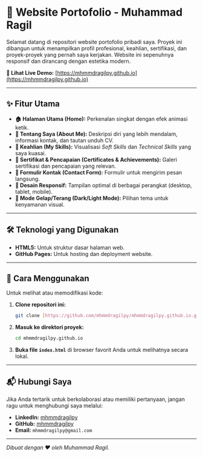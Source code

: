 # 👋 Website Portofolio - Muhammad Ragil

Selamat datang di repositori website portofolio pribadi saya. Proyek ini dibangun untuk menampilkan profil profesional, keahlian, sertifikasi, dan proyek-proyek yang pernah saya kerjakan. Website ini sepenuhnya responsif dan dirancang dengan estetika modern.

**🚀 Lihat Live Demo:** [https://mhmmdragilpy.github.io](https://mhmmdragilpy.github.io)

---

## ✨ Fitur Utama

-   **🏠 Halaman Utama (Home):** Perkenalan singkat dengan efek animasi ketik.
-   **👤 Tentang Saya (About Me):** Deskripsi diri yang lebih mendalam, informasi kontak, dan tautan unduh CV.
-   **🔧 Keahlian (My Skills):** Visualisasi *Soft Skills* dan *Technical Skills* yang saya kuasai.
-   **📜 Sertifikat & Pencapaian (Certificates & Achievements):** Galeri sertifikasi dan pencapaian yang relevan.
-   **📧 Formulir Kontak (Contact Form):** Formulir untuk mengirim pesan langsung.
-   **📱 Desain Responsif:** Tampilan optimal di berbagai perangkat (desktop, tablet, mobile).
-   **🎨 Mode Gelap/Terang (Dark/Light Mode):** Pilihan tema untuk kenyamanan visual.

---

## 🛠️ Teknologi yang Digunakan

-   **HTML5:** Untuk struktur dasar halaman web.
-   **GitHub Pages:** Untuk hosting dan deployment website.

---

## 📂 Cara Menggunakan

Untuk melihat atau memodifikasi kode:

1.  **Clone repositori ini:**
    ```bash
    git clone [https://github.com/mhmmdragilpy/mhmmdragilpy.github.io.git](https://github.com/mhmmdragilpy/mhmmdragilpy.github.io.git)
    ```
2.  **Masuk ke direktori proyek:**
    ```bash
    cd mhmmdragilpy.github.io
    ```
3.  **Buka file `index.html`** di browser favorit Anda untuk melihatnya secara lokal.

---

## 📬 Hubungi Saya

Jika Anda tertarik untuk berkolaborasi atau memiliki pertanyaan, jangan ragu untuk menghubungi saya melalui:

-   **LinkedIn:** [mhmmdragilpy](https://www.linkedin.com/in/mhmmdragilpy)
-   **GitHub:** [mhmmdragilpy](https://github.com/mhmmdragilpy)
-   **Email:** `mhmmdragilpy@gmail.com`

---
*Dibuat dengan ❤️ oleh Muhammad Ragil.*
